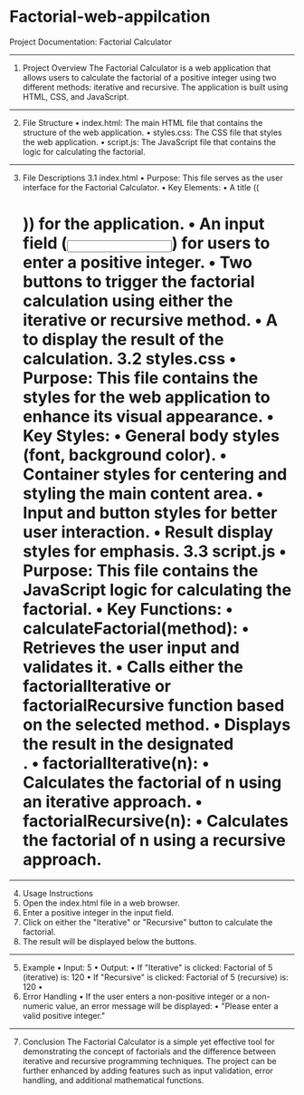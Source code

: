 # Factorial-web-appilcation
Project Documentation: Factorial Calculator
________________________________________
1. Project Overview
The Factorial Calculator is a web application that allows users to calculate the factorial of a positive integer using two different methods: iterative and recursive. The application is built using HTML, CSS, and JavaScript.
________________________________________
2. File Structure
•	index.html: The main HTML file that contains the structure of the web application.
•	styles.css: The CSS file that styles the web application.
•	script.js: The JavaScript file that contains the logic for calculating the factorial.
________________________________________
3. File Descriptions
3.1 index.html
•	Purpose: This file serves as the user interface for the Factorial Calculator.
•	Key Elements:
•	A title ((<h1>)) for the application.
•	An input field (<input>) for users to enter a positive integer.
•	Two buttons to trigger the factorial calculation using either the iterative or recursive method.
•	A <div> to display the result of the calculation.
3.2 styles.css
•	Purpose: This file contains the styles for the web application to enhance its visual appearance.
•	Key Styles:
•	General body styles (font, background color).
•	Container styles for centering and styling the main content area.
•	Input and button styles for better user interaction.
•	Result display styles for emphasis.
3.3 script.js
•	Purpose: This file contains the JavaScript logic for calculating the factorial.
•	Key Functions:
•	calculateFactorial(method):
•	Retrieves the user input and validates it.
•	Calls either the factorialIterative or factorialRecursive function based on the selected method.
•	Displays the result in the designated <div>.
•	factorialIterative(n):
•	Calculates the factorial of n using an iterative approach.
•	factorialRecursive(n):
•	Calculates the factorial of n using a recursive approach.
________________________________________
4. Usage Instructions
1.	Open the index.html file in a web browser.
2.	Enter a positive integer in the input field.
3.	Click on either the "Iterative" or "Recursive" button to calculate the factorial.
4.	The result will be displayed below the buttons.
________________________________________
5. Example
•	Input: 5
•	Output:
•	If "Iterative" is clicked: Factorial of 5 (iterative) is: 120
•	If "Recursive" is clicked: Factorial of 5 (recursive) is: 120
•	
6. Error Handling
•	If the user enters a non-positive integer or a non-numeric value, an error message will be displayed:
•	"Please enter a valid positive integer."
________________________________________
7. Conclusion
The Factorial Calculator is a simple yet effective tool for demonstrating the concept of factorials and the difference between iterative and recursive programming techniques. The project can be further enhanced by adding features such as input validation, error handling, and additional mathematical functions.



